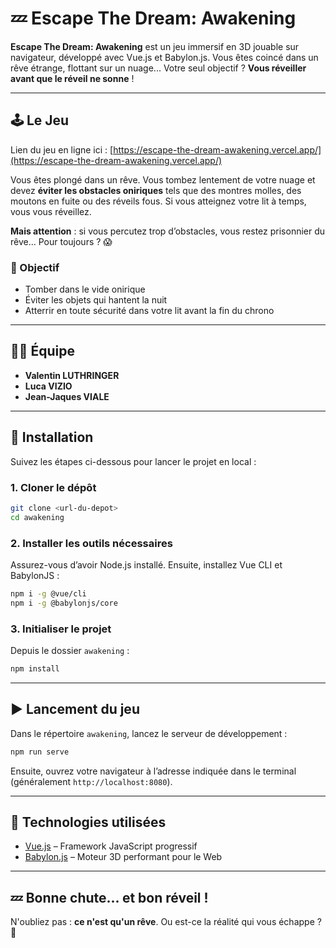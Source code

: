 # 💤 Escape The Dream: Awakening

**Escape The Dream: Awakening** est un jeu immersif en 3D jouable sur navigateur, développé avec Vue.js et Babylon.js. Vous êtes coincé dans un rêve étrange, flottant sur un nuage... Votre seul objectif ? **Vous réveiller avant que le réveil ne sonne** !

---

## 🕹️ Le Jeu

Lien du jeu en ligne ici : [https://escape-the-dream-awakening.vercel.app/](https://escape-the-dream-awakening.vercel.app/)

Vous êtes plongé dans un rêve. Vous tombez lentement de votre nuage et devez **éviter les obstacles oniriques** tels que des montres molles, des moutons en fuite ou des réveils fous. Si vous atteignez votre lit à temps, vous vous réveillez.

**Mais attention** : si vous percutez trop d’obstacles, vous restez prisonnier du rêve... Pour toujours ? 😱

### 🎯 Objectif
- Tomber dans le vide onirique
- Éviter les objets qui hantent la nuit
- Atterrir en toute sécurité dans votre lit avant la fin du chrono

---

## 🧑‍💻 Équipe

- **Valentin LUTHRINGER**
- **Luca VIZIO**
- **Jean-Jaques VIALE**

---

## 🚀 Installation

Suivez les étapes ci-dessous pour lancer le projet en local :

### 1. Cloner le dépôt

```bash
git clone <url-du-depot>
cd awakening
```

### 2. Installer les outils nécessaires

Assurez-vous d’avoir Node.js installé. Ensuite, installez Vue CLI et BabylonJS :

```bash
npm i -g @vue/cli
npm i -g @babylonjs/core
```

### 3. Initialiser le projet

Depuis le dossier `awakening` :

```bash
npm install
```

---

## ▶️ Lancement du jeu

Dans le répertoire `awakening`, lancez le serveur de développement :

```bash
npm run serve
```

Ensuite, ouvrez votre navigateur à l’adresse indiquée dans le terminal (généralement `http://localhost:8080`).

---

## 🎨 Technologies utilisées

- [Vue.js](https://vuejs.org/) – Framework JavaScript progressif
- [Babylon.js](https://www.babylonjs.com/) – Moteur 3D performant pour le Web

---

## 💤 Bonne chute... et bon réveil !

N'oubliez pas : **ce n'est qu'un rêve**. Ou est-ce la réalité qui vous échappe ? 🌙
